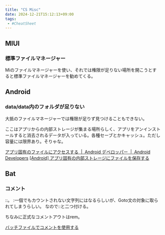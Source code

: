 ```yaml
---
title: "CS Misc"
date: 2024-12-21T15:12:13+09:00
tags:
 - #CheatSheet
---
```


## MIUI
### 標準ファイルマネージャー
Miのファイルマネージャーを使い、それでは権限が足りない場所を開こうとすると標準ファイルマネージャーを勧めてくる。

## Android
### data/data内のフォルダが足りない
大抵のファイルマネージャーでは権限が足りず見つけることもできない。

ここはアプリからの内部ストレージが集まる場所らしく、アプリをアンインストールすると消去されるデータが入っている。各種セーブとかキャッシュ。ただし容量には限界あり。そりゃな。

[アプリ固有のファイルにアクセスする  |  Android デベロッパー  |  Android Developers](https://developer.android.com/training/data-storage/app-specific?hl=ja)
[[Android] アプリ固有の内部ストレージにファイルを保存する](https://akira-watson.com/android/fileoutputstream.html)

## Bat
### コメント
::。
:一個でもカウントされない文字列にはなるらしいが、Goto文の対象に取られてしまうらしい。
なので::と二つ付ける。

ちなみに正式なコメントアウトはrem。

[バッチファイルでコメントを使用する](https://jj-blues.com/cms/wantto-usecommentout/)